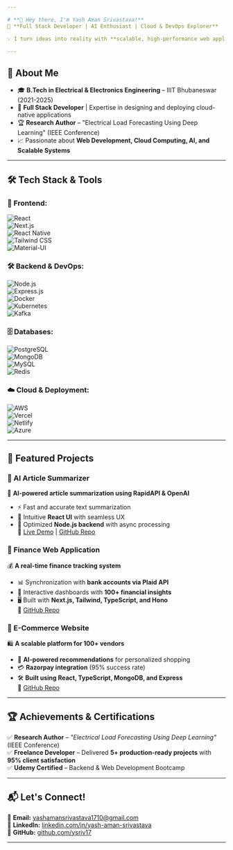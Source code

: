 ```yaml
---

# **👋 Hey there, I'm Yash Aman Srivastava!**  
🚀 **Full Stack Developer | AI Enthusiast | Cloud & DevOps Explorer**  

💡 I turn ideas into reality with **scalable, high-performance web applications**! From **ERP solutions** and **real-time tracking systems** to **AI-driven applications**, my passion lies in **building robust software solutions** that solve real-world problems.  

---
```


## **🚀 About Me**  
- 🎓 **B.Tech in Electrical & Electronics Engineering** – IIIT Bhubaneswar (2021-2025)  
- 💼 **Full Stack Developer** | Expertise in designing and deploying cloud-native applications  
- 🏆 **Research Author** – "Electrical Load Forecasting Using Deep Learning" (IEEE Conference)  
- 📈 Passionate about **Web Development, Cloud Computing, AI, and Scalable Systems**  

---

## **🛠 Tech Stack & Tools**  
### **🚀 Frontend:**  
![React](https://img.shields.io/badge/-React-61DAFB?style=for-the-badge&logo=react&logoColor=white)  
![Next.js](https://img.shields.io/badge/-Next.js-000000?style=for-the-badge&logo=next.js)  
![React Native](https://img.shields.io/badge/-React_Native-61DAFB?style=for-the-badge&logo=react&logoColor=white)  
![Tailwind CSS](https://img.shields.io/badge/-Tailwind_CSS-38B2AC?style=for-the-badge&logo=tailwind-css&logoColor=white)  
![Material-UI](https://img.shields.io/badge/-Material--UI-007FFF?style=for-the-badge&logo=mui&logoColor=white)  

### **🛠 Backend & DevOps:**  
![Node.js](https://img.shields.io/badge/-Node.js-339933?style=for-the-badge&logo=node.js&logoColor=white)  
![Express.js](https://img.shields.io/badge/-Express.js-000000?style=for-the-badge&logo=express&logoColor=white)  
![Docker](https://img.shields.io/badge/-Docker-2496ED?style=for-the-badge&logo=docker&logoColor=white)  
![Kubernetes](https://img.shields.io/badge/-Kubernetes-326CE5?style=for-the-badge&logo=kubernetes&logoColor=white)  
![Kafka](https://img.shields.io/badge/-Kafka-231F20?style=for-the-badge&logo=apache-kafka&logoColor=white)  

### **🗄️ Databases:**  
![PostgreSQL](https://img.shields.io/badge/-PostgreSQL-336791?style=for-the-badge&logo=postgresql&logoColor=white)  
![MongoDB](https://img.shields.io/badge/-MongoDB-47A248?style=for-the-badge&logo=mongodb&logoColor=white)  
![MySQL](https://img.shields.io/badge/-MySQL-4479A1?style=for-the-badge&logo=mysql&logoColor=white)  
![Redis](https://img.shields.io/badge/-Redis-DC382D?style=for-the-badge&logo=redis&logoColor=white)  

### **☁️ Cloud & Deployment:**  
![AWS](https://img.shields.io/badge/-AWS-FF9900?style=for-the-badge&logo=amazon-aws&logoColor=white)  
![Vercel](https://img.shields.io/badge/-Vercel-000000?style=for-the-badge&logo=vercel&logoColor=white)  
![Netlify](https://img.shields.io/badge/-Netlify-00C7B7?style=for-the-badge&logo=netlify&logoColor=white)  
![Azure](https://img.shields.io/badge/-Azure-0078D4?style=for-the-badge&logo=microsoft-azure&logoColor=white)  

---

## **🚀 Featured Projects**  
### **🔹 AI Article Summarizer**  
🧠 **AI-powered article summarization using RapidAPI & OpenAI**  
- ⚡ Fast and accurate text summarization  
- 🎨 Intuitive **React UI** with seamless UX  
- 🚀 Optimized **Node.js backend** with async processing  
🔗 [Live Demo](https://ai-article-summarize-ten.vercel.app/) | [GitHub Repo](https://github.com/ysriv17)  

### **🔹 Finance Web Application**  
💰 **A real-time finance tracking system**  
- 📊 Synchronization with **bank accounts via Plaid API**  
- 🏦 Interactive dashboards with **100+ financial insights**  
- 🖥️ Built with **Next.js, Tailwind, TypeScript, and Hono**  
🔗 [GitHub Repo](https://github.com/ysriv17/BANKING_WEB_APPLICATION)  

### **🔹 E-Commerce Website**  
🛍️ **A scalable platform for 100+ vendors**  
- 🤖 **AI-powered recommendations** for personalized shopping  
- 💳 **Razorpay integration** (95% success rate)  
- 🛠️ **Built using React, TypeScript, MongoDB, and Express**  
🔗 [GitHub Repo](https://github.com/ysriv17/Ecommerce)  

---

## **🏆 Achievements & Certifications**  
✅ **Research Author** – *"Electrical Load Forecasting Using Deep Learning"* (IEEE Conference)  
✅ **Freelance Developer** – Delivered **5+ production-ready projects** with **95% client satisfaction**  
✅ **Udemy Certified** – Backend & Web Development Bootcamp  

---

## **📬 Let's Connect!**  
📧 **Email:** [yashamansrivastava1710@gmail.com](mailto:yashamansrivastava1710@gmail.com)  
🔗 **LinkedIn:** [linkedin.com/in/yash-aman-srivastava](https://www.linkedin.com/in/yash-aman-srivastava-795253262/)  
🐙 **GitHub:** [github.com/ysriv17](https://github.com/ysriv17)  

---
